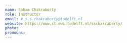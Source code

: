 ```yaml
---
name: Soham Chakraborty
role: Instructor
email: # s.s.chakraborty@tudelft.nl
website: https://www.st.ewi.tudelft.nl/sschakraborty/
photo: 
pronouns:
---
```


